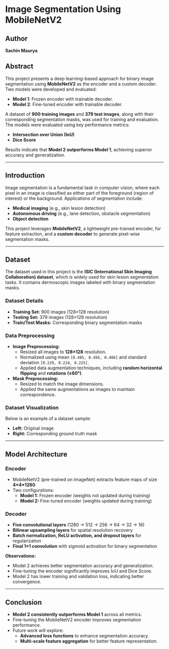 # Image Segmentation Using MobileNetV2

## Author
**Sachin Maurya**  

## Abstract
This project presents a deep learning-based approach for binary image segmentation using **MobileNetV2** as the encoder and a custom decoder. Two models were developed and evaluated:

- **Model 1**: Frozen encoder with trainable decoder.
- **Model 2**: Fine-tuned encoder with trainable decoder.

A dataset of **900 training images** and **379 test images**, along with their corresponding segmentation masks, was used for training and evaluation. The models were evaluated using key performance metrics:

- **Intersection over Union (IoU)**
- **Dice Score**

Results indicate that **Model 2 outperforms Model 1**, achieving superior accuracy and generalization.

---

## Introduction
Image segmentation is a fundamental task in computer vision, where each pixel in an image is classified as either part of the foreground (region of interest) or the background. Applications of segmentation include:

- **Medical imaging** (e.g., skin lesion detection)
- **Autonomous driving** (e.g., lane detection, obstacle segmentation)
- **Object detection**

This project leverages **MobileNetV2**, a lightweight pre-trained encoder, for feature extraction, and a **custom decoder** to generate pixel-wise segmentation masks.

---

## Dataset
The dataset used in this project is the **ISIC (International Skin Imaging Collaboration) dataset**, which is widely used for skin lesion segmentation tasks. It contains dermoscopic images labeled with binary segmentation masks.

### Dataset Details
- **Training Set:** 900 images (128×128 resolution)
- **Testing Set:** 379 images (128×128 resolution)
- **Train/Test Masks:** Corresponding binary segmentation masks

### Data Preprocessing
- **Image Preprocessing:**
  - Resized all images to **128×128** resolution.
  - Normalized using mean `[0.485, 0.456, 0.406]` and standard deviation `[0.229, 0.224, 0.225]`.
  - Applied data augmentation techniques, including **random horizontal flipping** and **rotations (±60°)**.
- **Mask Preprocessing:**
  - Resized to match the image dimensions.
  - Applied the same augmentations as images to maintain correspondence.

### Dataset Visualization
Below is an example of a dataset sample:
- **Left:** Original image
- **Right:** Corresponding ground truth mask

---

## Model Architecture
### Encoder
- MobileNetV2 (pre-trained on ImageNet) extracts feature maps of size **4×4×1280**.
- Two configurations:
  - **Model 1:** Frozen encoder (weights not updated during training)
  - **Model 2:** Fine-tuned encoder (weights updated during training)

### Decoder
- **Five convolutional layers** (1280 → 512 → 256 → 64 → 32 → 16)
- **Bilinear upsampling layers** for spatial resolution recovery
- **Batch normalization, ReLU activation, and dropout layers** for regularization
- **Final 1×1 convolution** with sigmoid activation for binary segmentation

**Observations:**
- Model 2 achieves better segmentation accuracy and generalization.
- Fine-tuning the encoder significantly improves IoU and Dice Score.
- Model 2 has lower training and validation loss, indicating better convergence.

---

## Conclusion
- **Model 2 consistently outperforms Model 1** across all metrics.
- Fine-tuning the MobileNetV2 encoder improves segmentation performance.
- Future work will explore:
  - **Advanced loss functions** to enhance segmentation accuracy.
  - **Multi-scale feature aggregation** for better feature representation.


